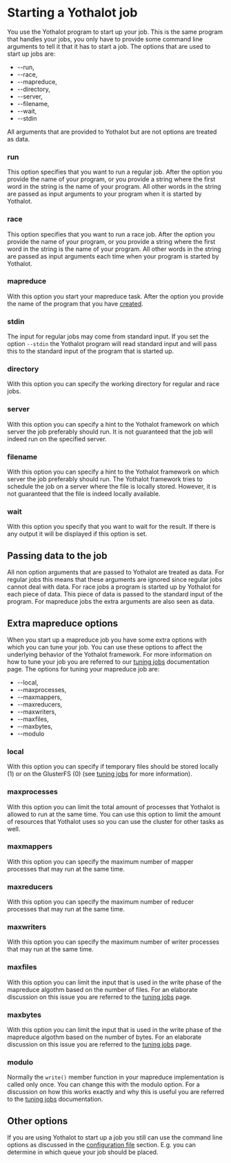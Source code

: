 # Starting a Yothalot job

You use the Yothalot program to start up your job. This is the same program
that handles your jobs, you only have to provide some command line arguments
to tell it that it has to start a job. The options that are used to start
up jobs are:

*   --run,
*   --race,
*   --mapreduce,
*   --directory,
*   --server,
*   --filename,
*   --wait,
*   --stdin

All arguments that are provided to Yothalot but are not options are treated
as data.

### run

This option specifies that you want to run a regular job. After the option
you provide the name of your program, or you provide a string where the
first word in the string is the name of your program. All other words in
the string are passed as input arguments to your program when it is started
by Yothalot.


### race

This option specifies that you want to run a race job. After the option
you provide the name of your program, or you provide a string where the
first word in the string is the name of your program. All other words in
the string are passed as input arguments each time when your program is started
by Yothalot.


### mapreduce

With this option you start your mapreduce task. After the option you provide
the name of the program that you have [created](copernica-docs:Yothalot/cpp-program "Writing a program").


### stdin

The input for regular jobs may come from standard input. If you set the option
`--stdin` the Yothalot program will read standard input and will pass this to
the standard input of the program that is started up.

### directory

With this option you can specify the working directory for regular and 
race jobs.


### server

With this option you can specify a hint to the Yothalot framework on which
server the job preferably should run. It is not guaranteed that the job
will indeed run on the specified server.


### filename

With this option you can specify a hint to the Yothalot framework on which
server the job preferably should run. The Yothalot framework tries to schedule
the job on a server where the file is locally stored. However, it is not
guaranteed that the file is indeed locally available.


### wait

With this option you specify that you want to wait for the result. If there
is any output it will be displayed if this option is set.


## Passing data to the job

All non option arguments that are passed to Yothalot are treated as data. For
regular jobs this means that these arguments are ignored since regular jobs
cannot deal with data. For race jobs a program is started up by Yothalot for
each piece of data. This piece of data is passed to the standard input of
the program. For mapreduce jobs the extra arguments are also seen as data.


## Extra mapreduce options

When you start up a mapreduce job you have some extra options with which you
can tune your job. You can use these options to affect the underlying behavior
of the Yothalot framework. For more information on how to tune your job you
are referred to our [tuning jobs](copernica-docs:Yothalot/tuning "Tuning jobs")
documentation page. The options for tuning your mapreduce job are:

* --local,
* --maxprocesses,
* --maxmappers,
* --maxreducers,
* --maxwriters,
* --maxfiles,
* --maxbytes,
* --modulo

### local

With this option you can specify if temporary files should be stored locally
(1) or on the GlusterFS (0) (see [tuning jobs](copernica-docs:Yothalot/tuning "Tuning jobs")
for more information).

### maxprocesses

With this option you can limit the total amount of processes that Yothalot is
allowed to run at the same time. You can use this option to limit the amount
of resources that Yothalot uses so you can use the cluster for other tasks
as well.


### maxmappers

With this option you can specify the maximum number of mapper processes that may run at
the same time. 


### maxreducers

With this option you can specify the maximum number of reducer processes
that may run at the same time.


### maxwriters

With this option you can specify the maximum number of writer processes that
may run at the same time.


### maxfiles

With this option you can limit the input that is used in the write phase
of the mapreduce algothm based on the number of files. For an elaborate
discussion on this issue you are referred to the [tuning jobs](copernica-docs:Yothalot/tuning "Tuning jobs")
page.


### maxbytes

With this option you can limit the input that is used in the write phase
of the mapreduce algothm based on the number of bytes. For an elaborate
discussion on this issue you are referred to the [tuning jobs](copernica-docs:Yothalot/tuning "Tuning jobs")
page.


### modulo

Normally the `write()` member function in your mapreduce implementation is
called only once. You can change this with the modulo option. For a discussion
on how this works exactly and why this is useful you are referred to the 
[tuning jobs](copernica-docs:Yothalot/tuning "Tuning jobs") documentation.


## Other options

If you are using Yothalot to start up a job you still can use the command
line options as discussed in the [configuration file](copernica-docs:Yothalot/configuration)
section. E.g. you can determine in which queue your job should be placed.
